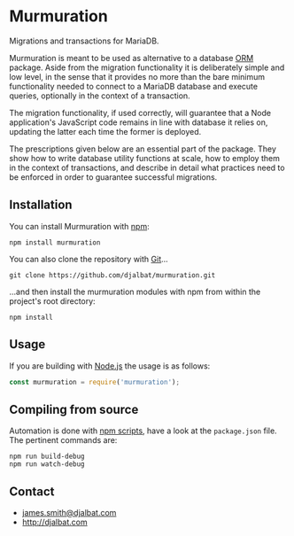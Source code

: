 # Murmuration

Migrations and transactions for MariaDB.

Murmuration is meant to be used as alternative to a database [ORM](https://en.wikipedia.org/wiki/Object-relational_mapping) package. Aside from the migration functionality it is deliberately simple and low level, in the sense that it provides no more than the bare minimum functionality needed to connect to a MariaDB database and execute queries, optionally in the context of a transaction.

The migration functionality, if used correctly, will guarantee that a Node application's JavaScript code remains in line with database it relies on, updating the latter each time the former is deployed.

The prescriptions given below are an essential part of the package. They show how to write database utility functions at scale, how to employ them in the context of transactions, and describe in detail what practices need to be enforced in order to guarantee successful migrations.

## Installation

You can install Murmuration with [npm](https://www.npmjs.com/):

    npm install murmuration

You can also clone the repository with [Git](https://git-scm.com/)...

    git clone https://github.com/djalbat/murmuration.git

...and then install the murmuration modules with npm from within the project's root directory:

    npm install

## Usage

If you are building with [Node.js](http://nodejs.org) the usage is as follows:

```js
const murmuration = require('murmuration');
```

## Compiling from source

Automation is done with [npm scripts](https://docs.npmjs.com/misc/scripts), have a look at the `package.json` file. The pertinent commands are:

    npm run build-debug
    npm run watch-debug
    
## Contact

- james.smith@djalbat.com
- http://djalbat.com
